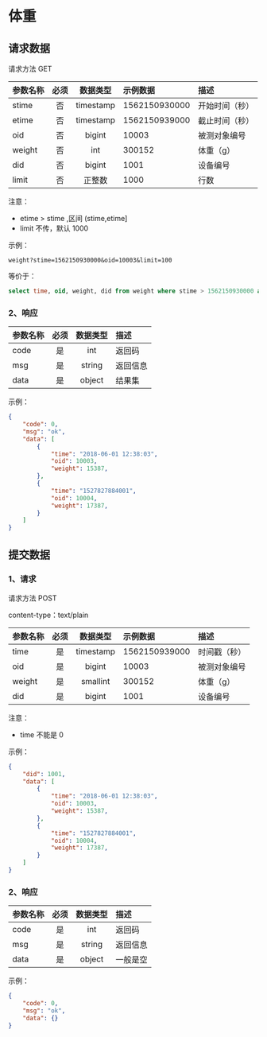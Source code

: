 # 体重


## 请求数据

请求方法 GET

|参数名称|必须|数据类型|示例数据|描述|
|-|:-:|:-:|:-|:-|
|stime|否|timestamp|1562150930000|开始时间（秒）|
|etime|否|timestamp|1562150939000|截止时间（秒）|
|oid|否|bigint|10003|被测对象编号|
|weight|否|int|300152|体重（g）|
|did|否|bigint|1001|设备编号|
|limit|否|正整数|1000|行数|

注意：
* etime > stime ,区间 (stime,etime]
* limit 不传，默认 1000

示例：

```
weight?stime=1562150930000&oid=10003&limit=100
```

等价于：

```sql
select time, oid, weight, did from weight where stime > 1562150930000 and oid = 10003 limit 100
```

### 2、响应

|参数名称|必须|数据类型|描述|
|-|:-:|:-:|:-|
|code|是|int|返回码|
|msg|是|string|返回信息|
|data|是|object|结果集|

示例：
```json
{
    "code": 0,
    "msg": "ok",
    "data": [
        {
            "time": "2018-06-01 12:38:03",
            "oid": 10003,
            "weight": 15387,
        },
        {
            "time": "1527827884001",
            "oid": 10004,
            "weight": 17387,
        }
    ]
}
```

## 提交数据

### 1、请求

请求方法 POST

content-type：text/plain

|参数名称|必须|数据类型|示例数据|描述|
|-|:-:|:-:|:-|:-|
|time|是|timestamp|1562150939000|时间戳（秒）|
|oid|是|bigint|10003|被测对象编号|
|weight|是|smallint|300152|体重（g）|
|did|是|bigint|1001|设备编号|

注意：
* time 不能是 0

示例：
```json
{
    "did": 1001,
    "data": [
        {
            "time": "2018-06-01 12:38:03",
            "oid": 10003,
            "weight": 15387,
        },
        {
            "time": "1527827884001",
            "oid": 10004,
            "weight": 17387,
        }
    ]
}
```

### 2、响应

|参数名称|必须|数据类型|描述|
|-|:-:|:-:|:-|
|code|是|int|返回码|
|msg|是|string|返回信息|
|data|是|object|一般是空|

示例：

```json
{
    "code": 0,
    "msg": "ok",
    "data": {}
}
```
